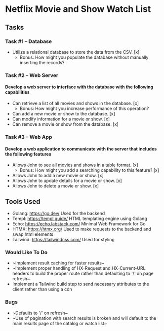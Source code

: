 # Netflix Movie and Show Watch List

## Tasks

### Task #1 – Database
- Utilize a relational database to store the data from the CSV. [x]
  + Bonus: How might you populate the database without manually inserting the records?

### Task #2 – Web Server

#### Develop a web server to interface with the database with the following capabilities

- Can retrieve a list of all movies and shows in the database. [x]
    + Bonus: How might you increase performance of this operation?
- Can add a new movie or show to the database. [x]
- Can modify information for a movie or show. [x]
- Can remove a movie or show from the database. [x]
 
### Task #3 – Web App

#### Develop a web application to communicate with the server that includes the following features

- Allows John to see all movies and shows in a table format. [x]
    + Bonus: How might you add a searching capability to this feature? [x]
- Allows John to add a new movie or show. [x]
- Allows John to update details for a movie or show. [x]
- Allows John to delete a movie or show. [x]

## Tools Used

- Golang: https://go.dev/ Used for the backend
- Templ: https://templ.guide/ HTML templating engine using Golang
- Echo: https://echo.labstack.com/ Minimal Web Framework for Go
- HTMX: https://htmx.org/ Used to make requests to the backend and swap html elements
- Tailwind: https://tailwindcss.com/ Used for styling

### Would Like To Do
- ~Implement result caching for faster results~
- ~Implement proper handling of HX-Request and HX-Current-URL headers to build the proper route rather than defaulting to '/' on page refresh~
- Implement a Tailwind build step to send necessary attributes to the client rather than using a cdn

### Bugs
- ~Defaults to '/' on refresh~
- ~Use of pagination with search results is broken and will default to the main results page of the catalog or watch list~
